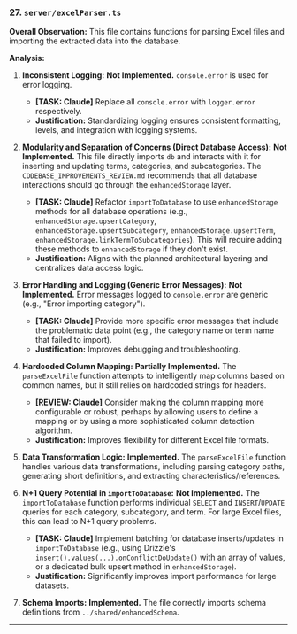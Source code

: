 ### 27. `server/excelParser.ts`

**Overall Observation:**
This file contains functions for parsing Excel files and importing the extracted data into the database.

**Analysis:**

1.  **Inconsistent Logging:** **Not Implemented.** `console.error` is used for error logging.
    *   **[TASK: Claude]** Replace all `console.error` with `logger.error` respectively.
    *   **Justification:** Standardizing logging ensures consistent formatting, levels, and integration with logging systems.

2.  **Modularity and Separation of Concerns (Direct Database Access):** **Not Implemented.** This file directly imports `db` and interacts with it for inserting and updating terms, categories, and subcategories. The `CODEBASE_IMPROVEMENTS_REVIEW.md` recommends that all database interactions should go through the `enhancedStorage` layer.
    *   **[TASK: Claude]** Refactor `importToDatabase` to use `enhancedStorage` methods for all database operations (e.g., `enhancedStorage.upsertCategory`, `enhancedStorage.upsertSubcategory`, `enhancedStorage.upsertTerm`, `enhancedStorage.linkTermToSubcategories`). This will require adding these methods to `enhancedStorage` if they don't exist.
    *   **Justification:** Aligns with the planned architectural layering and centralizes data access logic.

3.  **Error Handling and Logging (Generic Error Messages):** **Not Implemented.** Error messages logged to `console.error` are generic (e.g., "Error importing category").
    *   **[TASK: Claude]** Provide more specific error messages that include the problematic data point (e.g., the category name or term name that failed to import).
    *   **Justification:** Improves debugging and troubleshooting.

4.  **Hardcoded Column Mapping:** **Partially Implemented.** The `parseExcelFile` function attempts to intelligently map columns based on common names, but it still relies on hardcoded strings for headers.
    *   **[REVIEW: Claude]** Consider making the column mapping more configurable or robust, perhaps by allowing users to define a mapping or by using a more sophisticated column detection algorithm.
    *   **Justification:** Improves flexibility for different Excel file formats.

5.  **Data Transformation Logic:** **Implemented.** The `parseExcelFile` function handles various data transformations, including parsing category paths, generating short definitions, and extracting characteristics/references.

6.  **N+1 Query Potential in `importToDatabase`:** **Not Implemented.** The `importToDatabase` function performs individual `SELECT` and `INSERT`/`UPDATE` queries for each category, subcategory, and term. For large Excel files, this can lead to N+1 query problems.
    *   **[TASK: Claude]** Implement batching for database inserts/updates in `importToDatabase` (e.g., using Drizzle's `insert().values(...).onConflictDoUpdate()` with an array of values, or a dedicated bulk upsert method in `enhancedStorage`).
    *   **Justification:** Significantly improves import performance for large datasets.

7.  **Schema Imports:** **Implemented.** The file correctly imports schema definitions from `../shared/enhancedSchema`.

---